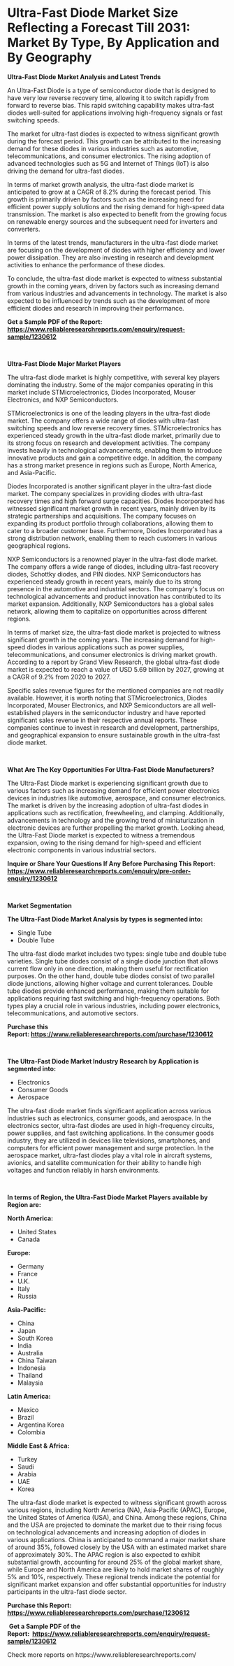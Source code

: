 <p><h1>Ultra-Fast Diode Market Size Reflecting a Forecast Till 2031: Market By Type, By Application and By Geography</h1></p><p><strong>Ultra-Fast Diode Market Analysis and Latest Trends</strong></p>
<p><p>An Ultra-Fast Diode is a type of semiconductor diode that is designed to have very low reverse recovery time, allowing it to switch rapidly from forward to reverse bias. This rapid switching capability makes ultra-fast diodes well-suited for applications involving high-frequency signals or fast switching speeds.</p><p>The market for ultra-fast diodes is expected to witness significant growth during the forecast period. This growth can be attributed to the increasing demand for these diodes in various industries such as automotive, telecommunications, and consumer electronics. The rising adoption of advanced technologies such as 5G and Internet of Things (IoT) is also driving the demand for ultra-fast diodes.</p><p>In terms of market growth analysis, the ultra-fast diode market is anticipated to grow at a CAGR of 8.2% during the forecast period. This growth is primarily driven by factors such as the increasing need for efficient power supply solutions and the rising demand for high-speed data transmission. The market is also expected to benefit from the growing focus on renewable energy sources and the subsequent need for inverters and converters.</p><p>In terms of the latest trends, manufacturers in the ultra-fast diode market are focusing on the development of diodes with higher efficiency and lower power dissipation. They are also investing in research and development activities to enhance the performance of these diodes.</p><p>To conclude, the ultra-fast diode market is expected to witness substantial growth in the coming years, driven by factors such as increasing demand from various industries and advancements in technology. The market is also expected to be influenced by trends such as the development of more efficient diodes and research in improving their performance.</p></p>
<p><strong>Get a Sample PDF of the Report:&nbsp; <a href="https://www.reliableresearchreports.com/enquiry/request-sample/1230612">https://www.reliableresearchreports.com/enquiry/request-sample/1230612</a></strong></p>
<p>&nbsp;</p>
<p><strong>Ultra-Fast Diode Major Market Players</strong></p>
<p><p>The ultra-fast diode market is highly competitive, with several key players dominating the industry. Some of the major companies operating in this market include STMicroelectronics, Diodes Incorporated, Mouser Electronics, and NXP Semiconductors.</p><p>STMicroelectronics is one of the leading players in the ultra-fast diode market. The company offers a wide range of diodes with ultra-fast switching speeds and low reverse recovery times. STMicroelectronics has experienced steady growth in the ultra-fast diode market, primarily due to its strong focus on research and development activities. The company invests heavily in technological advancements, enabling them to introduce innovative products and gain a competitive edge. In addition, the company has a strong market presence in regions such as Europe, North America, and Asia-Pacific.</p><p>Diodes Incorporated is another significant player in the ultra-fast diode market. The company specializes in providing diodes with ultra-fast recovery times and high forward surge capacities. Diodes Incorporated has witnessed significant market growth in recent years, mainly driven by its strategic partnerships and acquisitions. The company focuses on expanding its product portfolio through collaborations, allowing them to cater to a broader customer base. Furthermore, Diodes Incorporated has a strong distribution network, enabling them to reach customers in various geographical regions.</p><p>NXP Semiconductors is a renowned player in the ultra-fast diode market. The company offers a wide range of diodes, including ultra-fast recovery diodes, Schottky diodes, and PIN diodes. NXP Semiconductors has experienced steady growth in recent years, mainly due to its strong presence in the automotive and industrial sectors. The company's focus on technological advancements and product innovation has contributed to its market expansion. Additionally, NXP Semiconductors has a global sales network, allowing them to capitalize on opportunities across different regions.</p><p>In terms of market size, the ultra-fast diode market is projected to witness significant growth in the coming years. The increasing demand for high-speed diodes in various applications such as power supplies, telecommunications, and consumer electronics is driving market growth. According to a report by Grand View Research, the global ultra-fast diode market is expected to reach a value of USD 5.69 billion by 2027, growing at a CAGR of 9.2% from 2020 to 2027.</p><p>Specific sales revenue figures for the mentioned companies are not readily available. However, it is worth noting that STMicroelectronics, Diodes Incorporated, Mouser Electronics, and NXP Semiconductors are all well-established players in the semiconductor industry and have reported significant sales revenue in their respective annual reports. These companies continue to invest in research and development, partnerships, and geographical expansion to ensure sustainable growth in the ultra-fast diode market.</p></p>
<p>&nbsp;</p>
<p><strong>What Are The Key Opportunities For Ultra-Fast Diode Manufacturers?</strong></p>
<p><p>The Ultra-Fast Diode market is experiencing significant growth due to various factors such as increasing demand for efficient power electronics devices in industries like automotive, aerospace, and consumer electronics. The market is driven by the increasing adoption of ultra-fast diodes in applications such as rectification, freewheeling, and clamping. Additionally, advancements in technology and the growing trend of miniaturization in electronic devices are further propelling the market growth. Looking ahead, the Ultra-Fast Diode market is expected to witness a tremendous expansion, owing to the rising demand for high-speed and efficient electronic components in various industrial sectors.</p></p>
<p><strong>Inquire or Share Your Questions If Any Before Purchasing This Report: <a href="https://www.reliableresearchreports.com/enquiry/pre-order-enquiry/1230612">https://www.reliableresearchreports.com/enquiry/pre-order-enquiry/1230612</a></strong></p>
<p>&nbsp;</p>
<p><strong>Market Segmentation</strong></p>
<p><strong>The Ultra-Fast Diode Market Analysis by types is segmented into:</strong></p>
<p><ul><li>Single Tube</li><li>Double Tube</li></ul></p>
<p><p>The ultra-fast diode market includes two types: single tube and double tube varieties. Single tube diodes consist of a single diode junction that allows current flow only in one direction, making them useful for rectification purposes. On the other hand, double tube diodes consist of two parallel diode junctions, allowing higher voltage and current tolerances. Double tube diodes provide enhanced performance, making them suitable for applications requiring fast switching and high-frequency operations. Both types play a crucial role in various industries, including power electronics, telecommunications, and automotive sectors.</p></p>
<p><strong>Purchase this Report:&nbsp;<a href="https://www.reliableresearchreports.com/purchase/1230612">https://www.reliableresearchreports.com/purchase/1230612</a></strong></p>
<p>&nbsp;</p>
<p><strong>The Ultra-Fast Diode Market Industry Research by Application is segmented into:</strong></p>
<p><ul><li>Electronics</li><li>Consumer Goods</li><li>Aerospace</li></ul></p>
<p><p>The ultra-fast diode market finds significant application across various industries such as electronics, consumer goods, and aerospace. In the electronics sector, ultra-fast diodes are used in high-frequency circuits, power supplies, and fast switching applications. In the consumer goods industry, they are utilized in devices like televisions, smartphones, and computers for efficient power management and surge protection. In the aerospace market, ultra-fast diodes play a vital role in aircraft systems, avionics, and satellite communication for their ability to handle high voltages and function reliably in harsh environments.</p></p>
<p>&nbsp;</p>
<p><strong>In terms of Region, the Ultra-Fast Diode Market Players available by Region are:</strong></p>
<p>
    <p> <strong> North America: </strong>
        <ul>
            <li>United States</li>
            <li>Canada</li>
        </ul>
        </p> 
    <p> <strong> Europe: </strong>
        <ul>
            <li>Germany</li>
            <li>France</li>
            <li>U.K.</li>
            <li>Italy</li>
            <li>Russia</li>
        </ul>
        </p> 
    <p> <strong> Asia-Pacific: </strong>
        <ul>
            <li>China</li>
            <li>Japan</li>
            <li>South Korea</li>
            <li>India</li>
            <li>Australia</li>
            <li>China Taiwan</li>
            <li>Indonesia</li>
            <li>Thailand</li>
            <li>Malaysia</li>
        </ul>
        </p> 
    <p> <strong> Latin America: </strong>
        <ul>
            <li>Mexico</li>
            <li>Brazil</li>
            <li>Argentina Korea</li>
            <li>Colombia</li>
        </ul>
        </p> 
    <p> <strong> Middle East & Africa: </strong>
        <ul>
            <li>Turkey</li>
            <li>Saudi</li>
            <li>Arabia</li>
            <li>UAE</li>
            <li>Korea</li>
        </ul>
    </p>
    </p>
<p><p>The ultra-fast diode market is expected to witness significant growth across various regions, including North America (NA), Asia-Pacific (APAC), Europe, the United States of America (USA), and China. Among these regions, China and the USA are projected to dominate the market due to their rising focus on technological advancements and increasing adoption of diodes in various applications. China is anticipated to command a major market share of around 35%, followed closely by the USA with an estimated market share of approximately 30%. The APAC region is also expected to exhibit substantial growth, accounting for around 25% of the global market share, while Europe and North America are likely to hold market shares of roughly 5% and 10%, respectively. These regional trends indicate the potential for significant market expansion and offer substantial opportunities for industry participants in the ultra-fast diode sector.</p></p>
<p><strong>Purchase this Report: <a href="https://www.reliableresearchreports.com/purchase/1230612">https://www.reliableresearchreports.com/purchase/1230612</a></strong></p>
<p>&nbsp;<strong>Get a Sample PDF of the Report:&nbsp;&nbsp;<a href="https://www.reliableresearchreports.com/enquiry/request-sample/1230612">https://www.reliableresearchreports.com/enquiry/request-sample/1230612</a></strong></p>
<p><strong></strong></p>
<p>Check more reports on https://www.reliableresearchreports.com/</p>